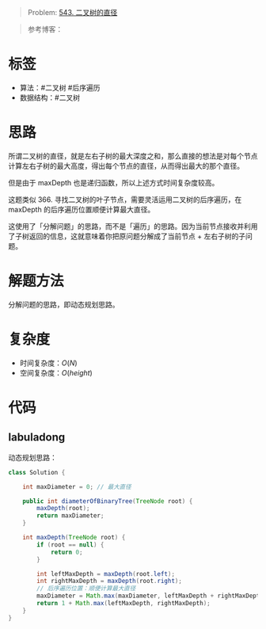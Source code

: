 <!--
 * @Auther: zth
 * @Date: 2024-03-04 10:51:47
 * @LastEditTime: 2024-03-08 22:06:46
 * @Description:
-->

> Problem: [543. 二叉树的直径](https://leetcode.cn/problems/diameter-of-binary-tree/)

> 参考博客：

# 标签

- 算法：#二叉树 #后序遍历
- 数据结构：#二叉树

# 思路

所谓二叉树的直径，就是左右子树的最大深度之和，那么直接的想法是对每个节点计算左右子树的最大高度，得出每个节点的直径，从而得出最大的那个直径。

但是由于 maxDepth 也是递归函数，所以上述方式时间复杂度较高。

这题类似 366. 寻找二叉树的叶子节点，需要灵活运用二叉树的后序遍历，在 maxDepth 的后序遍历位置顺便计算最大直径。

这使用了「分解问题」的思路，而不是「遍历」的思路。因为当前节点接收并利用了子树返回的信息，这就意味着你把原问题分解成了当前节点 + 左右子树的子问题。

# 解题方法

分解问题的思路，即动态规划思路。

# 复杂度

- 时间复杂度：$O(N)$
- 空间复杂度：$O(height)$

# 代码

## labuladong

动态规划思路：

```Java
class Solution {

    int maxDiameter = 0; // 最大直径

    public int diameterOfBinaryTree(TreeNode root) {
        maxDepth(root);
        return maxDiameter;
    }

    int maxDepth(TreeNode root) {
        if (root == null) {
            return 0;
        }

        int leftMaxDepth = maxDepth(root.left);
        int rightMaxDepth = maxDepth(root.right);
        // 后序遍历位置：顺便计算最大直径
        maxDiameter = Math.max(maxDiameter, leftMaxDepth + rightMaxDepth);
        return 1 + Math.max(leftMaxDepth, rightMaxDepth);
    }
}
```
